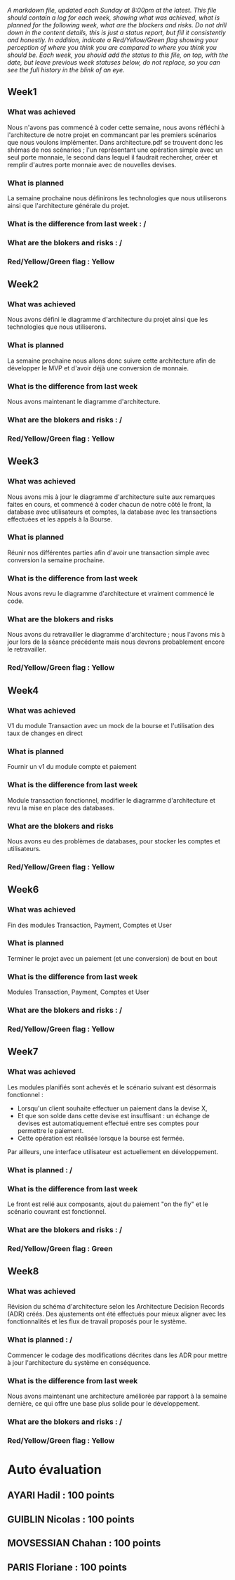 <em>A markdown file, updated each Sunday at 8:00pm at the latest. This file should contain a log for each week, showing what was achieved, what is planned for the following week, what are the blockers and risks. Do not drill down in the content details, this is just a status report, but fill it consistently and honestly. In addition, indicate a Red/Yellow/Green flag showing your perception of where you think you are compared to where you think you should be. Each week, you should add the status to this file, on top, with the date, but leave previous week statuses below, do not replace, so you can see the full history in the blink of an eye.</em>

## Week1

### What was achieved
Nous n'avons pas commencé à coder cette semaine, nous avons réfléchi à l'architecture de notre projet en commancant par les premiers scénarios que nous voulons implémenter. Dans architecture.pdf se trouvent donc les shémas de nos scénarios ; l'un représentant une opération simple avec un seul porte monnaie, le second dans lequel il faudrait rechercher, créer et remplir d'autres porte monnaie avec de nouvelles devises.

### What is planned
La semaine prochaine nous définirons les technologies que nous utiliserons ainsi que l'architecture générale du projet.

### What is the difference from last week : /

### What are the blokers and risks : /

### Red/Yellow/Green flag : Yellow

## Week2

### What was achieved
Nous avons défini le diagramme d'architecture du projet ainsi que les technologies que nous utiliserons. 

### What is planned 
La semaine prochaine nous allons donc suivre cette architecture afin de développer le MVP et d'avoir déjà une conversion de monnaie.

### What is the difference from last week 
Nous avons maintenant le diagramme d'architecture.

### What are the blokers and risks : /

### Red/Yellow/Green flag : Yellow

## Week3

### What was achieved
Nous avons mis à jour le diagramme d'architecture suite aux remarques faites en cours, et commencé à coder chacun de notre côté le front, la database avec utilisateurs et comptes, la database avec les transactions effectuées et les appels à la Bourse.

### What is planned
Réunir nos différentes parties afin d'avoir une transaction simple avec conversion la semaine prochaine. 

### What is the difference from last week
Nous avons revu le diagramme d'architecture et vraiment commencé le code.

### What are the blokers and risks
Nous avons du retravailler le diagramme d'architecture ; nous l'avons mis à jour lors de la séance précédente mais nous devrons probablement encore le retravailler.

### Red/Yellow/Green flag : Yellow

## Week4

### What was achieved
V1 du module Transaction avec un mock de la bourse et l'utilisation des taux de changes en direct

### What is planned
Fournir un v1 du module compte et paiement

### What is the difference from last week
Module transaction fonctionnel, modifier le diagramme d'architecture et revu la mise en place des databases.

### What are the blokers and risks
Nous avons eu des problèmes de databases, pour stocker les comptes et utilisateurs.

### Red/Yellow/Green flag : Yellow

## Week6

### What was achieved
Fin des modules Transaction, Payment, Comptes et User

### What is planned
Terminer le projet avec un paiement (et une conversion) de bout en bout

### What is the difference from last week 
Modules Transaction, Payment, Comptes et User

### What are the blokers and risks : /

### Red/Yellow/Green flag : Yellow

## Week7

### What was achieved
Les modules planifiés sont achevés et le scénario suivant est désormais fonctionnel :
 - Lorsqu'un client souhaite effectuer un paiement dans la devise X,
 - Et que son solde dans cette devise est insuffisant : un échange de devises est automatiquement effectué entre ses comptes pour permettre le paiement.
 - Cette opération est réalisée lorsque la bourse est fermée.

Par ailleurs, une interface utilisateur est actuellement en développement.

### What is planned : /

### What is the difference from last week 
Le front est relié aux composants, ajout du paiement "on the fly" et le scénario couvrant est fonctionnel.

### What are the blokers and risks : /

### Red/Yellow/Green flag : Green

## Week8

### What was achieved
Révision du schéma d'architecture selon les Architecture Decision Records (ADR) créés. Des ajustements ont été effectués pour mieux aligner avec les fonctionnalités et les flux de travail proposés pour le système.

### What is planned : /

Commencer le codage des modifications décrites dans les ADR pour mettre à jour l'architecture du système en conséquence.

### What is the difference from last week 
Nous avons maintenant une architecture améliorée par rapport à la semaine dernière, ce qui offre une base plus solide pour le développement.

### What are the blokers and risks : /

### Red/Yellow/Green flag : Yellow

# Auto évaluation

## AYARI Hadil : 100 points
## GUIBLIN Nicolas : 100 points
## MOVSESSIAN Chahan : 100 points
## PARIS Floriane : 100 points

